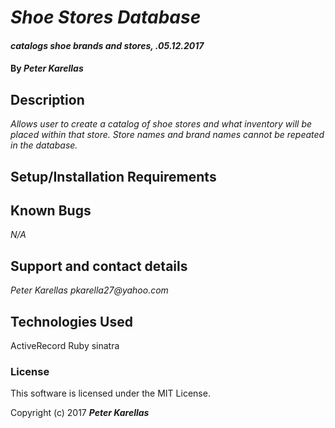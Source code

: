 # _Shoe Stores Database_

#### _catalogs shoe brands and stores, .05.12.2017_

#### By _Peter Karellas_

## Description
_Allows user to create a catalog of shoe stores and what inventory will be placed within that store. Store names and brand names cannot be repeated in the database._


## Setup/Installation Requirements




## Known Bugs

_N/A_

## Support and contact details

_Peter Karellas pkarella27@yahoo.com_

## Technologies Used

ActiveRecord
Ruby
sinatra


### License

This software is licensed under the MIT License.

Copyright (c) 2017 **_Peter Karellas_**
